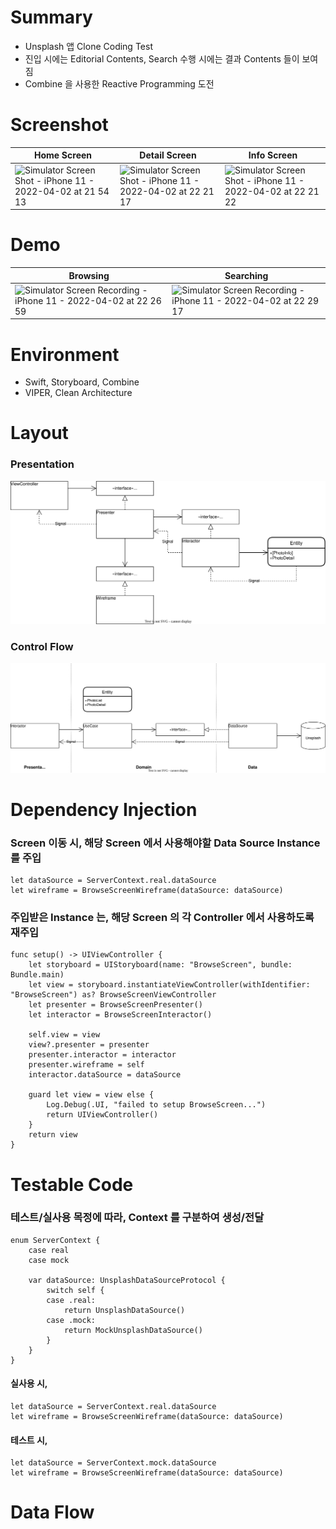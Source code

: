 # Summary
- Unsplash 앱 Clone Coding Test
- 진입 시에는 Editorial Contents, Search 수행 시에는 결과 Contents 들이 보여짐
- Combine 을 사용한 Reactive Programming 도전


# Screenshot
|Home Screen|Detail Screen|Info Screen|
|---|---|---|
|![Simulator Screen Shot - iPhone 11 - 2022-04-02 at 21 54 13](https://user-images.githubusercontent.com/30424849/161385197-48752c27-4182-44e9-a71f-b92000ff1190.png)|![Simulator Screen Shot - iPhone 11 - 2022-04-02 at 22 21 17](https://user-images.githubusercontent.com/30424849/161385235-37f7f7c0-f084-416a-838d-74e1cab6b569.png)|![Simulator Screen Shot - iPhone 11 - 2022-04-02 at 22 21 22](https://user-images.githubusercontent.com/30424849/161385242-0062e3cd-30fa-4527-bf60-c5360f369c65.png)|


# Demo
|Browsing|Searching|
|---|---|
|![Simulator Screen Recording - iPhone 11 - 2022-04-02 at 22 26 59](https://user-images.githubusercontent.com/30424849/161385476-2437d274-c2cf-4837-9015-fb13a4bfa176.gif)|![Simulator Screen Recording - iPhone 11 - 2022-04-02 at 22 29 17](https://user-images.githubusercontent.com/30424849/161385540-a60e8994-e0b3-4b36-96e8-2f02810ec379.gif)|


# Environment
- Swift, Storyboard, Combine
- VIPER, Clean Architecture


# Layout

### Presentation
<img src="https://github.com/taitty/SwiftPractice/blob/master/myPhotoBrowser/Note/Presentation.svg" width="800px">

### Control Flow
<img src="https://github.com/taitty/SwiftPractice/blob/master/myPhotoBrowser/Note/Layout.svg" width="800px">


# Dependency Injection
### Screen 이동 시, 해당 Screen 에서 사용해야할 Data Source Instance 를 주입
    let dataSource = ServerContext.real.dataSource
    let wireframe = BrowseScreenWireframe(dataSource: dataSource)

### 주입받은 Instance 는, 해당 Screen 의 각 Controller 에서 사용하도록 재주입
    func setup() -> UIViewController {
        let storyboard = UIStoryboard(name: "BrowseScreen", bundle: Bundle.main)
        let view = storyboard.instantiateViewController(withIdentifier: "BrowseScreen") as? BrowseScreenViewController
        let presenter = BrowseScreenPresenter()
        let interactor = BrowseScreenInteractor()
        
        self.view = view
        view?.presenter = presenter
        presenter.interactor = interactor
        presenter.wireframe = self
        interactor.dataSource = dataSource
        
        guard let view = view else {
            Log.Debug(.UI, "failed to setup BrowseScreen...")
            return UIViewController()
        }
        return view
    }


# Testable Code
### 테스트/실사용 목정에 따라, Context 를 구분하여 생성/전달
    enum ServerContext {
        case real
        case mock

        var dataSource: UnsplashDataSourceProtocol {
            switch self {
            case .real:
                return UnsplashDataSource()
            case .mock:
                return MockUnsplashDataSource()
            }
        }
    }

#### 실사용 시,
    let dataSource = ServerContext.real.dataSource
    let wireframe = BrowseScreenWireframe(dataSource: dataSource)

#### 테스트 시,
    let dataSource = ServerContext.mock.dataSource
    let wireframe = BrowseScreenWireframe(dataSource: dataSource)



# Data Flow
